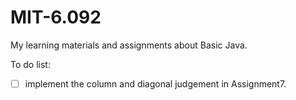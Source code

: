 # MIT-6.092
My learning materials and assignments about Basic Java.

To do list:

- [ ] implement the column and diagonal judgement in Assignment7.
